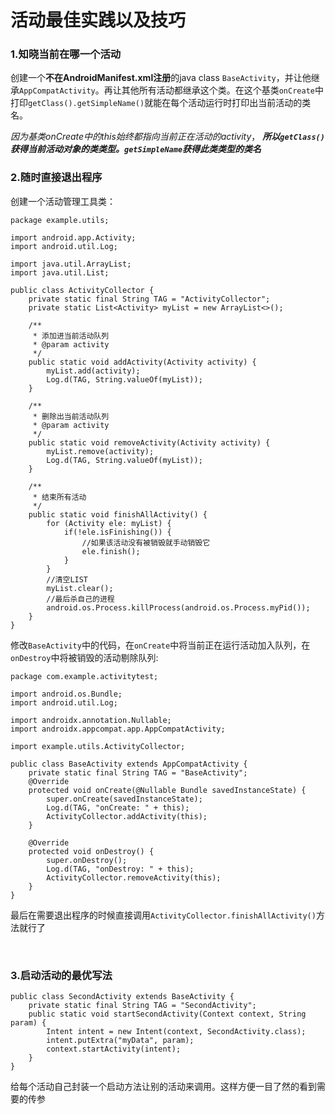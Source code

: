 # 活动最佳实践以及技巧

### 1.知晓当前在哪一个活动

创建一个**不在AndroidManifest.xml注册**的java class   `BaseActivity`，并让他继承`AppCompatActivity`。再让其他所有活动都继承这个类。在这个基类`onCreate`中打印`getClass().getSimpleName()`就能在每个活动运行时打印出当前活动的类名。


*因为基类onCreate中的this始终都指向当前正在活动的activity*， ***所以`getClass()`获得当前活动对象的类类型。`getSimpleName`获得此类类型的类名***


### 2.随时直接退出程序

创建一个活动管理工具类：
```
package example.utils;

import android.app.Activity;
import android.util.Log;

import java.util.ArrayList;
import java.util.List;

public class ActivityCollector {
    private static final String TAG = "ActivityCollector";
    private static List<Activity> myList = new ArrayList<>();

    /**
     * 添加进当前活动队列
     * @param activity
     */
    public static void addActivity(Activity activity) {
        myList.add(activity);
        Log.d(TAG, String.valueOf(myList));
    }

    /**
     * 删除出当前活动队列
     * @param activity
     */
    public static void removeActivity(Activity activity) {
        myList.remove(activity);
        Log.d(TAG, String.valueOf(myList));
    }

    /**
     * 结束所有活动
     */
    public static void finishAllActivity() {
        for (Activity ele: myList) {
            if(!ele.isFinishing()) {
                //如果该活动没有被销毁就手动销毁它
                ele.finish();
            }
        }
        //清空LIST
        myList.clear();
        //最后杀自己的进程
        android.os.Process.killProcess(android.os.Process.myPid());
    }
}
```

修改`BaseActivity`中的代码，在`onCreate`中将当前正在运行活动加入队列，在`onDestroy`中将被销毁的活动剔除队列:

```
package com.example.activitytest;

import android.os.Bundle;
import android.util.Log;

import androidx.annotation.Nullable;
import androidx.appcompat.app.AppCompatActivity;

import example.utils.ActivityCollector;

public class BaseActivity extends AppCompatActivity {
    private static final String TAG = "BaseActivity";
    @Override
    protected void onCreate(@Nullable Bundle savedInstanceState) {
        super.onCreate(savedInstanceState);
        Log.d(TAG, "onCreate: " + this);
        ActivityCollector.addActivity(this);
    }

    @Override
    protected void onDestroy() {
        super.onDestroy();
        Log.d(TAG, "onDestroy: " + this);
        ActivityCollector.removeActivity(this);
    }
}
```

最后在需要退出程序的时候直接调用`ActivityCollector.finishAllActivity()`方法就行了

<br>

### 3.启动活动的最优写法

```
public class SecondActivity extends BaseActivity {
    private static final String TAG = "SecondActivity";
    public static void startSecondActivity(Context context, String param) {
        Intent intent = new Intent(context, SecondActivity.class);
        intent.putExtra("myData", param);
        context.startActivity(intent);
    }
}
```
给每个活动自己封装一个启动方法让别的活动来调用。这样方便一目了然的看到需要的传参

